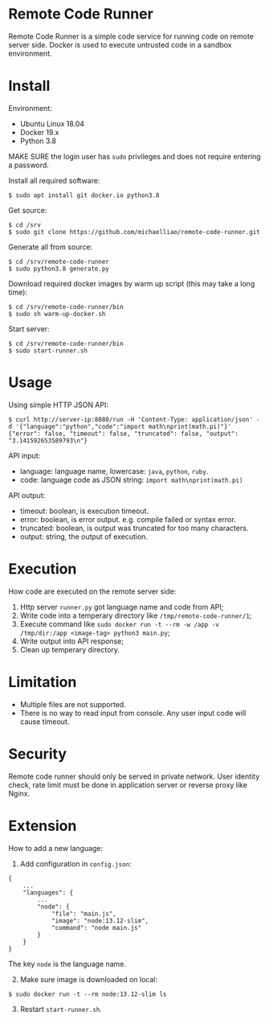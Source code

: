 # Remote Code Runner

Remote Code Runner is a simple code service for running code on remote server side. Docker is used to execute untrusted code in a sandbox environment.

# Install

Environment:

- Ubuntu Linux 18.04
- Docker 19.x
- Python 3.8

MAKE SURE the login user has `sudo` privileges and does not require entering a password.

Install all required software:

```
$ sudo apt install git docker.io python3.8
```

Get source:

```
$ cd /srv
$ sudo git clone https://github.com/michaelliao/remote-code-runner.git
```

Generate all from source:

```
$ cd /srv/remote-code-runner
$ sudo python3.8 generate.py
```

Download required docker images by warm up script (this may take a long time):

```
$ cd /srv/remote-code-runner/bin
$ sudo sh warm-up-docker.sh
```

Start server:

```
$ cd /srv/remote-code-runner/bin
$ sudo start-runner.sh
```

# Usage

Using simple HTTP JSON API:

```
$ curl http://server-ip:8080/run -H 'Content-Type: application/json' -d '{"language":"python","code":"import math\nprint(math.pi)"}'
{"error": false, "timeout": false, "truncated": false, "output": "3.141592653589793\n"}
```

API input:

- language: language name, lowercase: `java`, `python`, `ruby`.
- code: language code as JSON string: `import math\nprint(math.pi)`

API output:

- timeout: boolean, is execution timeout.
- error: boolean, is error output. e.g. compile failed or syntax error.
- truncated: boolean, is output was truncated for too many characters.
- output: string, the output of execution.

# Execution

How code are executed on the remote server side:

1. Http server `runner.py` got language name and code from API;
2. Write code into a temperary directory like `/tmp/remote-code-runner/1`;
3. Execute command like `sudo docker run -t --rm -w /app -v /tmp/dir:/app <image-tag> python3 main.py`;
4. Write output into API response;
5. Clean up temperary directory.

# Limitation

- Multiple files are not supported.
- There is no way to read input from console. Any user input code will cause timeout.

# Security

Remote code runner should only be served in private network. User identity check, rate limit must be done in application server or reverse proxy like Nginx.

# Extension

How to add a new language:

1. Add configuration in `config.json`:

```
{
    ...
    "languages": {
        ...
        "node": {
            "file": "main.js",
            "image": "node:13.12-slim",
            "command": "node main.js"
        }
    }
}
```

The key `node` is the language name.

2. Make sure image is downloaded on local:

```
$ sudo docker run -t --rm node:13.12-slim ls
```

3. Restart `start-runner.sh`.
